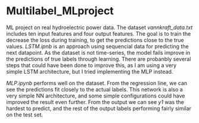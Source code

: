 # Multilabel_MLproject
ML project on real hydroelectric power data. The dataset *vannkraft_data.txt* includes ten input features and four output features. The goal is to train the decrease the loss during training, to get the predictions close to the true values. *LSTM.ipnb* is an approach using sequencial data for predicting the next datapoint. As the dataset is not time-series, the model fails improve in the predictions of true labels through learning. There are probanbly several steps that could have been done to improve this, as I am using a very simple LSTM architecture, but I tried implementing the MLP instead.

*MLP.ipynb* performs well on the dataset. From the regression line, we can see the predictions fit closely to the actual labels. This network is also a very simple NN architecture, and some simple configurations could have improved the result even further. From the output we can see *y1* was the hardest to predict, and the rest of the output labels performing fairly similar on the test set.
